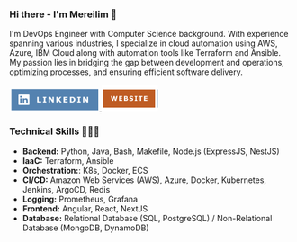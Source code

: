 ### Hi there - I'm Mereilim 👋

I'm DevOps Engineer with Computer Science background. With experience spanning various industries, I specialize in cloud automation using AWS, Azure, IBM Cloud along with automation tools like Terraform and Ansible. My passion lies in bridging the gap between development and operations, optimizing processes, and ensuring efficient software delivery.

<a href="https://www.linkedin.com/in/mereilim-aitassova/">
    <img src="https://github.com/mmeekah/mmeekah/blob/main/linkedin.png" width="160" height="40" alt="LinkedIn">
</a>
<a href="https://epic-goldwasser-4ed6e8.netlify.app/">
    <img src="https://github.com/mmeekah/mmeekah/blob/main/website.png" width="100" height="47" alt="Website">
</a>

### Technical Skills 👩🏻‍💻
- **Backend:** Python, Java, Bash, Makefile, Node.js (ExpressJS, NestJS)
- **IaaC:** Terraform, Ansible
- **Orchestration:**: K8s, Docker, ECS
- **CI/CD:** Amazon Web Services (AWS), Azure, Docker, Kubernetes, Jenkins, ArgoCD, Redis
- **Logging:** Prometheus, Grafana
- **Frontend:** Angular, React, NextJS
- **Database:** Relational Database (SQL, PostgreSQL) / Non-Relational Database (MongoDB, DynamoDB)


<!--
**mmeekah/mmeekah** is a ✨ _special_ ✨ repository because its `README.md` (this file) appears on your GitHub profile.

Here are some ideas to get you started:

- 🔭 I’m currently working on ...
- 🌱 I’m currently learning ...
- 👯 I’m looking to collaborate on ...
- 🤔 I’m looking for help with ...
- 💬 Ask me about ...
- 📫 How to reach me: ...
- 😄 Pronouns: ...
- ⚡ Fun fact: ...
-->
